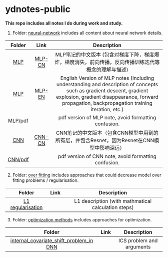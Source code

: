 # ydnotes-public
**This repo includes all notes I do during work and study.**

1. Folder: [neural-network](./neural-network) includes all content about neural network details.

|               Folder                |                   Link                   |                         Description                          |
| :---------------------------------: | :--------------------------------------: | :----------------------------------------------------------: |
|     [MLP](./neural-network/MLP)     | [MLP-CN](./neural-network/MLP/MLP-CN.md) | MLP笔记的中文版本 (包含对梯度下降，梯度爆炸，梯度消失，前向传播，反向传播训练迭代等概念的理解与描述) |
|     [MLP](./neural-network/MLP)     | [MLP-EN](./neural-network/MLP/MLP-EN.md) | English Version of MLP notes (Including understanding and description of concepts such as gradient descent, gradient explosion, gradient disappearance, forward propagation, backpropagation training iteration, etc.) |
| [MLP/pdf](./neural-network/MLP/pdf) |                                          |     pdf version of MLP note, avoid formatting confusion.     |
| [CNN](./neural-network/CNN/)         |[CNN-CN](./neural-network/CNN/CNN-CN.md) | CNN笔记的中文版本（包含CNN模型中用到的所有层，并包含Resnet，因为Resnet在CNN模型中影响深远） |
| [CNN/pdf](./neural-network/CNN/pdf) |                                          |     pdf version of CNN note, avoid formatting confusion.     |



2. Folder: [over fitting](./over-fitting) includes approaches that could decrease model over fitting problems / regularisation.


|               Folder                |                   Link                   |                         Description                          |
| :---------------------------------: | :--------------------------------------: | :----------------------------------------------------------: |
|                 [L1 regularisation](./over-fitting/lasso-regularisation)                  |                                          |         L1 description (with mathmatical calculation steps)                                                     |

3. Folder: [optimization methods](./optimization-methods) includes approaches for optimization.

|                            Folder                            | Link |        Description        |
| :----------------------------------------------------------: | :--: | :-----------------------: |
| [internal_covariate_shift_problem_in DNN](./optimization-methods/batch-normalisation/internal-covariate-shift(problem)-EN.md) |      | ICS problem and arguments |

